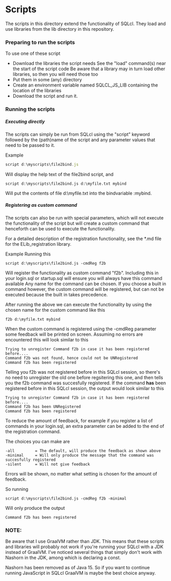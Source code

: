 # Scripts
The scripts in this directory extend the functionality of SQLcl.
They load and use libraries from the lib directory in this repository.

### Preparing to run the scripts

To use one of these script

- Download the libraries the script needs
  See the "load" command(s) near the start of the script code
  Be aware that a library may in turn load other libraries, so then you will need those too
- Put them in some (any) directory
- Create an environment variable named SQLCL_JS_LIB containing the location of the libraries
- Download the script and run it.

### Running the scripts

##### Executing directly

The scripts can simply be run from SQLcl using the "script" keyword followed by the (path)name of the script and any parameter values that need to be passed to it.

Example

```javascript
script d:\myscripts\file2bind.js
```

Will display the help text of the file2bind script, and

```
script d:\myscripts\file2bind.js d:\myfile.txt mybind
```

Will put the contents of file d:\\myfile.txt into the bindvariable :mybind.


##### Registering as custom command

The scripts can also be run with special parameters, which will not execute the functionality of the script but will create a custom command that henceforth can be used to execute the functionality.

For a detailed description of the registration functionality, see the *.md file for the ELib_registration library.

Example
Running this

```
script d:\myscripts\file2bind.js -cmdReg f2b
```

Will register the functionality as custom command "f2b".
Including this in your login.sql or startup.sql will ensure you will always have this command available
Any name for the command can be chosen. 
If you choose a built in command however, the custom command will be registered, but can not be executed because the built in takes precedence.

After running the above we can execute the functionality by using the chosen name for the custom command like this

```
f2b d:\myfile.txt mybind
```



When the custom command is registered using the -cmdReg parameter some feedback will be printed on screen.
Assuming no errors are encountered this will look similar to this

```
Trying to unregister Command f2b in case it has been registered before....
Command f2b was not found, hence could not be UNRegistered
Command f2b has been registered
```

Telling you f2b was not registered before in this SQLcl session, so there's no need to unregister the old one before regsitering this one, and then tells you the f2b command was succesfully registered.
If the command **has** been registered before in this SQLcl session, the output would look similar to this

```
Trying to unregister Command f2b in case it has been registered before....
Command f2b has been UNRegistered
Command f2b has been registered
```

To reduce the amount of feedback, for example if you register a list of commands in your login.sql, an extra parameter can be added to the end of the registration command.

The choices you can make are

```
-all         = The default, will produce the feedback as shown above
-minimal     = Will only produce the message that the command was succesfully registered
-silent      = Will not give feedback
```

Errors will be shown, no matter what setting is chosen for the amount of feedback.

So running

```
script d:\myscripts\file2bind.js -cmdReg f2b -minimal
```

Will only produce the output

```
Command f2b has been registered
```





### NOTE:

Be aware that I use GraalVM rather than JDK.
This means that these scripts and libraries will probably not work if you're running your SQLcl with a JDK instead of GraalVM.
I've noticed several things that simply don't work with Nashorn in the JDK, among which is declaring a const.

Nashorn has been removed as of Java 15. 
So if you want to continue running JavaScript in SQLcl GraalVM is maybe the best choice anyway.

